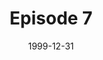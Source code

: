 ---
layout: podcast
title: Episode 7 
number: 7
subtitle: 
summary: 
date: 1999-12-31
location: https://dl.dropboxusercontent.com/s/poiu5uea5x1daus/watir_podcast_7.mp3?dl=0
size: 
duration: 
---